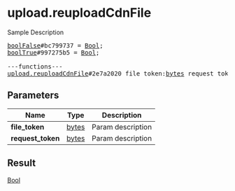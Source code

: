 # upload.reuploadCdnFile

Sample Description

<pre>
<a href="../constructor/boolFalse">boolFalse</a>#bc799737 = <a href="../type/Bool.md">Bool</a>;
<a href="../constructor/boolTrue">boolTrue</a>#997275b5 = <a href="../type/Bool.md">Bool</a>;

---functions---
<a href="../method/upload.reuploadCdnFile.md">upload.reuploadCdnFile</a>#2e7a2020 file_token:<a href="../type/bytes.md">bytes</a> request_token:<a href="../type/bytes.md">bytes</a> = <a href="../type/Bool.md">Bool</a>;</pre>
## Parameters

| Name | Type | Description |
|------|:----:|-------------|
| **file_token** | <a href="../type/bytes.md">bytes</a> | Param description |
| **request_token** | <a href="../type/bytes.md">bytes</a> | Param description |

## Result

<a href="../type/Bool.md">Bool</a>

